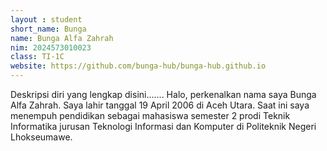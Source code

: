 ```yaml
---
layout : student
short_name: Bunga
name: Bunga Alfa Zahrah
nim: 2024573010023
class: TI-1C
website: https://github.com/bunga-hub/bunga-hub.github.io
---
```

Deskripsi diri yang lengkap disini.......
Halo, perkenalkan nama saya Bunga Alfa Zahrah. Saya lahir tanggal 19 April 2006 di Aceh Utara. Saat ini saya menempuh pendidikan sebagai mahasiswa semester 2 prodi Teknik Informatika jurusan Teknologi Informasi dan Komputer di Politeknik Negeri Lhokseumawe.
